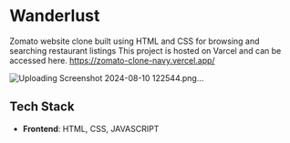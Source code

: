 # Wanderlust
Zomato website clone built using HTML and CSS for browsing and searching restaurant listings This project is hosted on Varcel and can be accessed here. https://zomato-clone-navy.vercel.app/

![Uploading Screenshot 2024-08-10 122544.png…]()

## Tech Stack

- **Frontend**: HTML, CSS, JAVASCRIPT 

